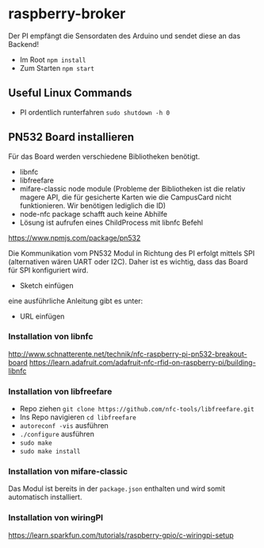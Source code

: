 # raspberry-broker
Der PI empfängt die Sensordaten des Arduino und sendet diese an das Backend!

* Im Root ``npm install``
* Zum Starten ``npm start``


## Useful Linux Commands
* PI ordentlich runterfahren ``sudo shutdown -h 0``


## PN532 Board installieren
Für das Board werden verschiedene Bibliotheken benötigt.
* libnfc
* libfreefare
* mifare-classic node module (Probleme der Bibliotheken ist die relativ magere API, die für gesicherte Karten wie die CampusCard nicht funktionieren. Wir benötigen lediglich die ID)
* node-nfc package schafft auch keine Abhilfe
* Lösung ist aufrufen eines ChildProcess mit libnfc Befehl

https://www.npmjs.com/package/pn532

Die Kommunikation vom PN532 Modul in Richtung des PI erfolgt mittels SPI (alternativen wären UART oder I2C). Daher ist es wichtig, dass das Board für SPI konfiguriert wird.

* Sketch einfügen

eine ausführliche Anleitung gibt es unter:
* URL einfügen



### Installation von libnfc
http://www.schnatterente.net/technik/nfc-raspberry-pi-pn532-breakout-board
https://learn.adafruit.com/adafruit-nfc-rfid-on-raspberry-pi/building-libnfc
### Installation von libfreefare
* Repo ziehen ``git clone https://github.com/nfc-tools/libfreefare.git``
* Ins Repo navigieren ``cd libfreefare``
* ``autoreconf -vis`` ausführen
* ``./configure``  ausführen
* ``sudo make``
* ``sudo make install``

### Installation von mifare-classic
Das Modul ist bereits in der ``package.json`` enthalten und wird somit automatisch installiert.

### Installation von wiringPI
https://learn.sparkfun.com/tutorials/raspberry-gpio/c-wiringpi-setup

